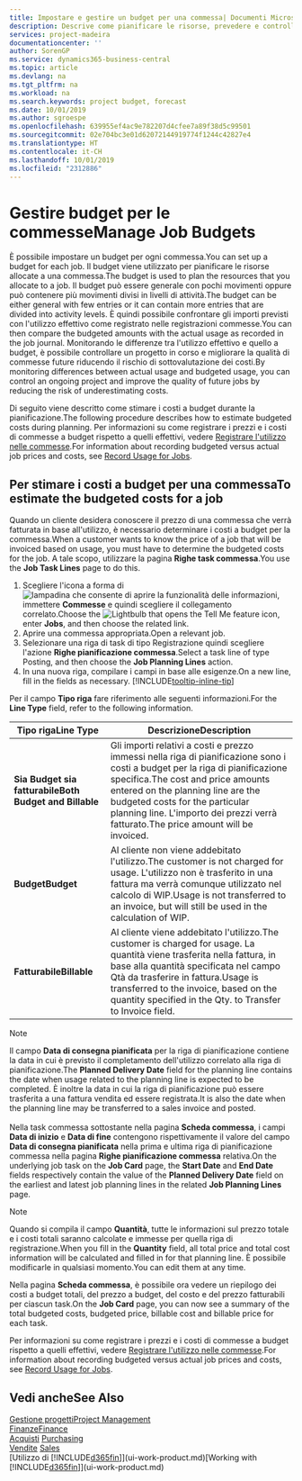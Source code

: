 ```yaml
---
title: Impostare e gestire un budget per una commessa| Documenti Microsoft
description: Descrive come pianificare le risorse, prevedere e controllare i costi di un progetto impostando un budget per ciascuna commessa.
services: project-madeira
documentationcenter: ''
author: SorenGP
ms.service: dynamics365-business-central
ms.topic: article
ms.devlang: na
ms.tgt_pltfrm: na
ms.workload: na
ms.search.keywords: project budget, forecast
ms.date: 10/01/2019
ms.author: sgroespe
ms.openlocfilehash: 639955ef4ac9e782207d4cfee7a89f38d5c99501
ms.sourcegitcommit: 02e704bc3e01d62072144919774f1244c42827e4
ms.translationtype: HT
ms.contentlocale: it-CH
ms.lasthandoff: 10/01/2019
ms.locfileid: "2312886"
---
```

# <a name="manage-job-budgets"></a><span data-ttu-id="6bf23-103">Gestire budget per le commesse</span><span class="sxs-lookup"><span data-stu-id="6bf23-103">Manage Job Budgets</span></span>
<span data-ttu-id="6bf23-104">È possibile impostare un budget per ogni commessa.</span><span class="sxs-lookup"><span data-stu-id="6bf23-104">You can set up a budget for each job.</span></span> <span data-ttu-id="6bf23-105">Il budget viene utilizzato per pianificare le risorse allocate a una commessa.</span><span class="sxs-lookup"><span data-stu-id="6bf23-105">The budget is used to plan the resources that you allocate to a job.</span></span> <span data-ttu-id="6bf23-106">Il budget può essere generale con pochi movimenti oppure può contenere più movimenti divisi in livelli di attività.</span><span class="sxs-lookup"><span data-stu-id="6bf23-106">The budget can be either general with few entries or it can contain more entries that are divided into activity levels.</span></span> <span data-ttu-id="6bf23-107">È quindi possibile confrontare gli importi previsti con l'utilizzo effettivo come registrato nelle registrazioni commesse.</span><span class="sxs-lookup"><span data-stu-id="6bf23-107">You can then compare the budgeted amounts with the actual usage as recorded in the job journal.</span></span> <span data-ttu-id="6bf23-108">Monitorando le differenze tra l'utilizzo effettivo e quello a budget, è possibile controllare un progetto in corso e migliorare la qualità di commesse future riducendo il rischio di sottovalutazione dei costi.</span><span class="sxs-lookup"><span data-stu-id="6bf23-108">By monitoring differences between actual usage and budgeted usage, you can control an ongoing project and improve the quality of future jobs by reducing the risk of underestimating costs.</span></span>

<span data-ttu-id="6bf23-109">Di seguito viene descritto come stimare i costi a budget durante la pianificazione.</span><span class="sxs-lookup"><span data-stu-id="6bf23-109">The following procedure describes how to estimate budgeted costs during planning.</span></span> <span data-ttu-id="6bf23-110">Per informazioni su come registrare i prezzi e i costi di commesse a budget rispetto a quelli effettivi, vedere [Registrare l'utilizzo nelle commesse](projects-how-record-job-usage.md).</span><span class="sxs-lookup"><span data-stu-id="6bf23-110">For information about recording budgeted versus actual job prices and costs, see [Record Usage for Jobs](projects-how-record-job-usage.md).</span></span>  

## <a name="JobBudgetCosts"></a> <span data-ttu-id="6bf23-111">Per stimare i costi a budget per una commessa</span><span class="sxs-lookup"><span data-stu-id="6bf23-111">To estimate the budgeted costs for a job</span></span>
<span data-ttu-id="6bf23-112">Quando un cliente desidera conoscere il prezzo di una commessa che verrà fatturata in base all'utilizzo, è necessario determinare i costi a budget per la commessa.</span><span class="sxs-lookup"><span data-stu-id="6bf23-112">When a customer wants to know the price of a job that will be invoiced based on usage, you must have to determine the budgeted costs for the job.</span></span> <span data-ttu-id="6bf23-113">A tale scopo, utilizzare la pagina **Righe task commessa**.</span><span class="sxs-lookup"><span data-stu-id="6bf23-113">You use the **Job Task Lines** page to do this.</span></span>

1. <span data-ttu-id="6bf23-114">Scegliere l'icona a forma di ![lampadina che consente di aprire la funzionalità delle informazioni](media/ui-search/search_small.png "Informazioni sull'operazione che si desidera eseguire"), immettere **Commesse** e quindi scegliere il collegamento correlato.</span><span class="sxs-lookup"><span data-stu-id="6bf23-114">Choose the ![Lightbulb that opens the Tell Me feature](media/ui-search/search_small.png "Tell me what you want to do") icon, enter **Jobs**, and then choose the related link.</span></span>  
2. <span data-ttu-id="6bf23-115">Aprire una commessa appropriata.</span><span class="sxs-lookup"><span data-stu-id="6bf23-115">Open a relevant job.</span></span>
3. <span data-ttu-id="6bf23-116">Selezionare una riga di task di tipo Registrazione quindi scegliere l'azione **Righe pianificazione commessa**.</span><span class="sxs-lookup"><span data-stu-id="6bf23-116">Select a task line of type Posting, and then choose the **Job Planning Lines** action.</span></span>
4. <span data-ttu-id="6bf23-117">In una nuova riga, compilare i campi in base alle esigenze.</span><span class="sxs-lookup"><span data-stu-id="6bf23-117">On a new line, fill in the fields as necessary.</span></span> [!INCLUDE[tooltip-inline-tip](includes/tooltip-inline-tip_md.md)]   

<span data-ttu-id="6bf23-118">Per il campo **Tipo riga** fare riferimento alle seguenti informazioni.</span><span class="sxs-lookup"><span data-stu-id="6bf23-118">For the **Line Type** field, refer to the following information.</span></span>  

| <span data-ttu-id="6bf23-119">Tipo riga</span><span class="sxs-lookup"><span data-stu-id="6bf23-119">Line Type</span></span> | <span data-ttu-id="6bf23-120">Descrizione</span><span class="sxs-lookup"><span data-stu-id="6bf23-120">Description</span></span> |
| --- | --- |
| <span data-ttu-id="6bf23-121">**Sia Budget sia fatturabile**</span><span class="sxs-lookup"><span data-stu-id="6bf23-121">**Both Budget and Billable**</span></span> |<span data-ttu-id="6bf23-122">Gli importi relativi a costi e prezzo immessi nella riga di pianificazione sono i costi a budget per la riga di pianificazione specifica.</span><span class="sxs-lookup"><span data-stu-id="6bf23-122">The cost and price amounts entered on the planning line are the budgeted costs for the particular planning line.</span></span> <span data-ttu-id="6bf23-123">L'importo dei prezzi verrà fatturato.</span><span class="sxs-lookup"><span data-stu-id="6bf23-123">The price amount will be invoiced.</span></span> |
| <span data-ttu-id="6bf23-124">**Budget**</span><span class="sxs-lookup"><span data-stu-id="6bf23-124">**Budget**</span></span> |<span data-ttu-id="6bf23-125">Al cliente non viene addebitato l'utilizzo.</span><span class="sxs-lookup"><span data-stu-id="6bf23-125">The customer is not charged for usage.</span></span> <span data-ttu-id="6bf23-126">L'utilizzo non è trasferito in una fattura ma verrà comunque utilizzato nel calcolo di WIP.</span><span class="sxs-lookup"><span data-stu-id="6bf23-126">Usage is not transferred to an invoice, but will still be used in the calculation of WIP.</span></span> |
| <span data-ttu-id="6bf23-127">**Fatturabile**</span><span class="sxs-lookup"><span data-stu-id="6bf23-127">**Billable**</span></span> |<span data-ttu-id="6bf23-128">Al cliente viene addebitato l'utilizzo.</span><span class="sxs-lookup"><span data-stu-id="6bf23-128">The customer is charged for usage.</span></span> <span data-ttu-id="6bf23-129">La quantità viene trasferita nella fattura, in base alla quantità specificata nel campo Qtà da trasferire in fattura.</span><span class="sxs-lookup"><span data-stu-id="6bf23-129">Usage is transferred to the invoice, based on the quantity specified in the Qty. to Transfer to Invoice field.</span></span> |

> [!NOTE]  
> <span data-ttu-id="6bf23-130">Il campo **Data di consegna pianificata** per la riga di pianificazione contiene la data in cui è previsto il completamento dell'utilizzo correlato alla riga di pianificazione.</span><span class="sxs-lookup"><span data-stu-id="6bf23-130">The **Planned Delivery Date** field for the planning line contains the date when usage related to the planning line is expected to be completed.</span></span> <span data-ttu-id="6bf23-131">È inoltre la data in cui la riga di pianificazione può essere trasferita a una fattura vendita ed essere registrata.</span><span class="sxs-lookup"><span data-stu-id="6bf23-131">It is also the date when the planning line may be transferred to a sales invoice and posted.</span></span> <br /><br /> <span data-ttu-id="6bf23-132">Nella task commessa sottostante nella pagina **Scheda commessa**, i campi **Data di inizio** e **Data di fine** contengono rispettivamente il valore del campo **Data di consegna pianificata** nella prima e ultima riga di pianificazione commessa nella pagina **Righe pianificazione commessa** relativa.</span><span class="sxs-lookup"><span data-stu-id="6bf23-132">On the underlying job task on the **Job Card** page, the **Start Date** and **End Date** fields respectively contain the value of the **Planned Delivery Date** field on the earliest and latest job planning lines in the related **Job Planning Lines** page.</span></span>

> [!NOTE]  
>   <span data-ttu-id="6bf23-133">Quando si compila il campo **Quantità**, tutte le informazioni sul prezzo totale e i costi totali saranno calcolate e immesse per quella riga di registrazione.</span><span class="sxs-lookup"><span data-stu-id="6bf23-133">When you fill in the **Quantity** field, all total price and total cost information will be calculated and filled in for that planning line.</span></span> <span data-ttu-id="6bf23-134">È possibile modificarle in qualsiasi momento.</span><span class="sxs-lookup"><span data-stu-id="6bf23-134">You can edit them at any time.</span></span>

<span data-ttu-id="6bf23-135">Nella pagina **Scheda commessa**, è possibile ora vedere un riepilogo dei costi a budget totali, del prezzo a budget, del costo e del prezzo fatturabili per ciascun task.</span><span class="sxs-lookup"><span data-stu-id="6bf23-135">On the **Job Card** page, you can now see a summary of the total budgeted costs, budgeted price, billable cost and billable price for each task.</span></span>

<span data-ttu-id="6bf23-136">Per informazioni su come registrare i prezzi e i costi di commesse a budget rispetto a quelli effettivi, vedere [Registrare l'utilizzo nelle commesse](projects-how-record-job-usage.md).</span><span class="sxs-lookup"><span data-stu-id="6bf23-136">For information about recording budgeted versus actual job prices and costs, see [Record Usage for Jobs](projects-how-record-job-usage.md).</span></span>

## <a name="see-also"></a><span data-ttu-id="6bf23-137">Vedi anche</span><span class="sxs-lookup"><span data-stu-id="6bf23-137">See Also</span></span>
[<span data-ttu-id="6bf23-138">Gestione progetti</span><span class="sxs-lookup"><span data-stu-id="6bf23-138">Project Management</span></span>](projects-manage-projects.md)  
[<span data-ttu-id="6bf23-139">Finanze</span><span class="sxs-lookup"><span data-stu-id="6bf23-139">Finance</span></span>](finance.md)  
<span data-ttu-id="6bf23-140">[Acquisti](purchasing-manage-purchasing.md)       </span><span class="sxs-lookup"><span data-stu-id="6bf23-140">[Purchasing](purchasing-manage-purchasing.md)       </span></span>  
<span data-ttu-id="6bf23-141">[Vendite](sales-manage-sales.md)    </span><span class="sxs-lookup"><span data-stu-id="6bf23-141">[Sales](sales-manage-sales.md)    </span></span>  
<span data-ttu-id="6bf23-142">[Utilizzo di [!INCLUDE[d365fin](includes/d365fin_md.md)]](ui-work-product.md)</span><span class="sxs-lookup"><span data-stu-id="6bf23-142">[Working with [!INCLUDE[d365fin](includes/d365fin_md.md)]](ui-work-product.md)</span></span>  
